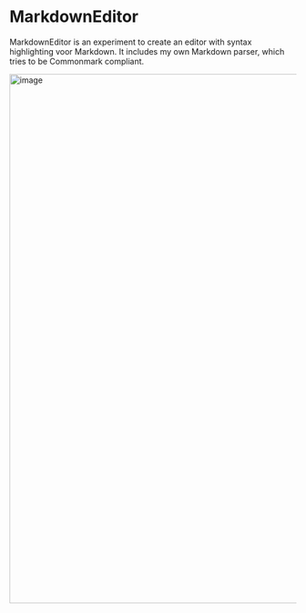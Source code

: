 # MarkdownEditor

MarkdownEditor is an experiment to create an editor with syntax highlighting voor Markdown. It includes my own Markdown parser, which tries to be Commonmark compliant.

<img width="931" alt="image" src="https://user-images.githubusercontent.com/50514472/114135827-1b334680-990a-11eb-81b0-4776f389c682.png">

